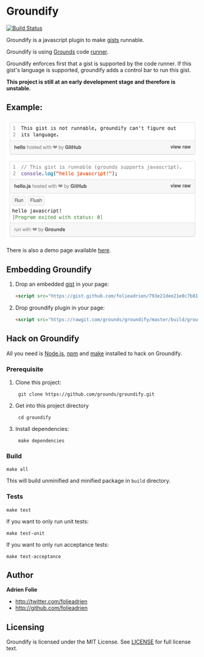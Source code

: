 # Groundify
[![Build Status](https://travis-ci.org/grounds/groundify.svg)](https://travis-ci.org/grounds/groundify)

Groundify is a javascript plugin to make [gists](https://gist.github.com/)
runnable.

Groundify is using [Grounds](http://beta.42grounds.io) code
[runner](https://github.com/grounds/grounds-exec).

Groundify enforces first that a gist is supported by the code runner.
If this gist's language is supported, groundify adds a control bar to run
this gist.

**This project is still at an early development stage and therefore is unstable.**

## Example:

![Groundify](/images/example.png)

There is also a demo page available [here](/examples/index.html).

## Embedding Groundify

1. Drop an embedded [gist](https://gist.github.com/) in your page:
    ```html
    <script src="https://gist.github.com/folieadrien/793e21dee21e0c7b81a8.js"></script>
    ```

2. Drop groundify plugin in your page:
    ```html
    <script src="https://rawgit.com/grounds/groundify/master/build/groundify.min.js"></script>
    ```

## Hack on Groundify

All you need is [Node.js](http://nodejs.org/), [npm](https://www.npmjs.com/) and [make](http://www.gnu.org/software/make/) installed to hack on Groundify.

### Prerequisite

1. Clone this project:

        git clone https://github.com/grounds/groundify.git

2. Get into this project directory

        cd groundify

3. Install dependencies:

        make dependencies

### Build

    make all

This will build unminified and minified package in `build` directory.

### Tests

    make test

If you want to only run unit tests:

    make test-unit

If you want to only run acceptance tests:

    make test-acceptance

## Author

**Adrien Folie**

* http://twitter.com/folieadrien
* http://github.com/folieadrien

## Licensing

Groundify is licensed under the MIT License. See [LICENSE](LICENSE) for full
license text.
